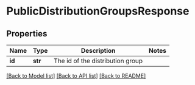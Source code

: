 # PublicDistributionGroupsResponse

## Properties
Name | Type | Description | Notes
------------ | ------------- | ------------- | -------------
**id** | **str** | The id of the distribution group | 

[[Back to Model list]](../README.md#documentation-for-models) [[Back to API list]](../README.md#documentation-for-api-endpoints) [[Back to README]](../README.md)

